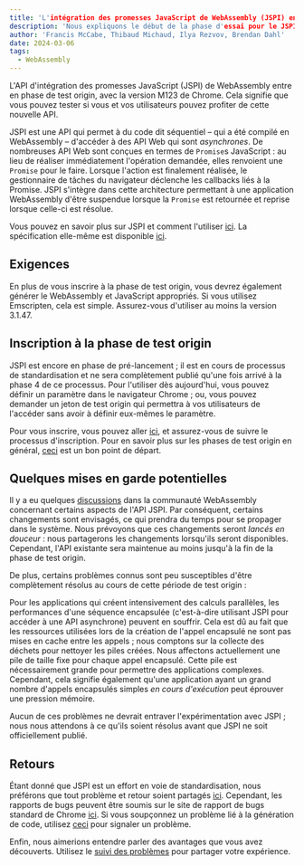 ```yaml
---
title: 'L'intégration des promesses JavaScript de WebAssembly (JSPI) entre en phase de test origin'
description: 'Nous expliquons le début de la phase d'essai pour le JSPI'
author: 'Francis McCabe, Thibaud Michaud, Ilya Rezvov, Brendan Dahl'
date: 2024-03-06
tags:
  - WebAssembly
---
```

L'API d'intégration des promesses JavaScript (JSPI) de WebAssembly entre en phase de test origin, avec la version M123 de Chrome. Cela signifie que vous pouvez tester si vous et vos utilisateurs pouvez profiter de cette nouvelle API.

JSPI est une API qui permet à du code dit séquentiel – qui a été compilé en WebAssembly – d'accéder à des API Web qui sont _asynchrones_. De nombreuses API Web sont conçues en termes de `Promise`s JavaScript : au lieu de réaliser immédiatement l'opération demandée, elles renvoient une `Promise` pour le faire. Lorsque l'action est finalement réalisée, le gestionnaire de tâches du navigateur déclenche les callbacks liés à la Promise. JSPI s'intègre dans cette architecture permettant à une application WebAssembly d'être suspendue lorsque la `Promise` est retournée et reprise lorsque celle-ci est résolue.

<!--truncate-->
Vous pouvez en savoir plus sur JSPI et comment l'utiliser [ici](https://v8.dev/blog/jspi). La spécification elle-même est disponible [ici](https://github.com/WebAssembly/js-promise-integration).

## Exigences

En plus de vous inscrire à la phase de test origin, vous devrez également générer le WebAssembly et JavaScript appropriés. Si vous utilisez Emscripten, cela est simple. Assurez-vous d'utiliser au moins la version 3.1.47.

## Inscription à la phase de test origin

JSPI est encore en phase de pré-lancement ; il est en cours de processus de standardisation et ne sera complètement publié qu'une fois arrivé à la phase 4 de ce processus. Pour l'utiliser dès aujourd'hui, vous pouvez définir un paramètre dans le navigateur Chrome ; ou, vous pouvez demander un jeton de test origin qui permettra à vos utilisateurs de l'accéder sans avoir à définir eux-mêmes le paramètre.

Pour vous inscrire, vous pouvez aller [ici](https://developer.chrome.com/origintrials/#/register_trial/1603844417297317889), et assurez-vous de suivre le processus d'inscription. Pour en savoir plus sur les phases de test origin en général, [ceci](https://developer.chrome.com/docs/web-platform/origin-trials) est un bon point de départ.

## Quelques mises en garde potentielles

Il y a eu quelques [discussions](https://github.com/WebAssembly/js-promise-integration/issues) dans la communauté WebAssembly concernant certains aspects de l'API JSPI. Par conséquent, certains changements sont envisagés, ce qui prendra du temps pour se propager dans le système. Nous prévoyons que ces changements seront *lancés en douceur* : nous partagerons les changements lorsqu'ils seront disponibles. Cependant, l'API existante sera maintenue au moins jusqu'à la fin de la phase de test origin.

De plus, certains problèmes connus sont peu susceptibles d'être complètement résolus au cours de cette période de test origin :

Pour les applications qui créent intensivement des calculs parallèles, les performances d'une séquence encapsulée (c'est-à-dire utilisant JSPI pour accéder à une API asynchrone) peuvent en souffrir. Cela est dû au fait que les ressources utilisées lors de la création de l'appel encapsulé ne sont pas mises en cache entre les appels ; nous comptons sur la collecte des déchets pour nettoyer les piles créées.
Nous affectons actuellement une pile de taille fixe pour chaque appel encapsulé. Cette pile est nécessairement grande pour permettre des applications complexes. Cependant, cela signifie également qu'une application ayant un grand nombre d'appels encapsulés simples _en cours d'exécution_ peut éprouver une pression mémoire.

Aucun de ces problèmes ne devrait entraver l'expérimentation avec JSPI ; nous nous attendons à ce qu'ils soient résolus avant que JSPI ne soit officiellement publié.

## Retours

Étant donné que JSPI est un effort en voie de standardisation, nous préférons que tout problème et retour soient partagés [ici](https://github.com/WebAssembly/js-promise-integration/issues). Cependant, les rapports de bugs peuvent être soumis sur le site de rapport de bugs standard de Chrome [ici](https://issues.chromium.org/new). Si vous soupçonnez un problème lié à la génération de code, utilisez [ceci](https://github.com/emscripten-core/emscripten/issues) pour signaler un problème.

Enfin, nous aimerions entendre parler des avantages que vous avez découverts. Utilisez le [suivi des problèmes](https://github.com/WebAssembly/js-promise-integration/issues) pour partager votre expérience.
